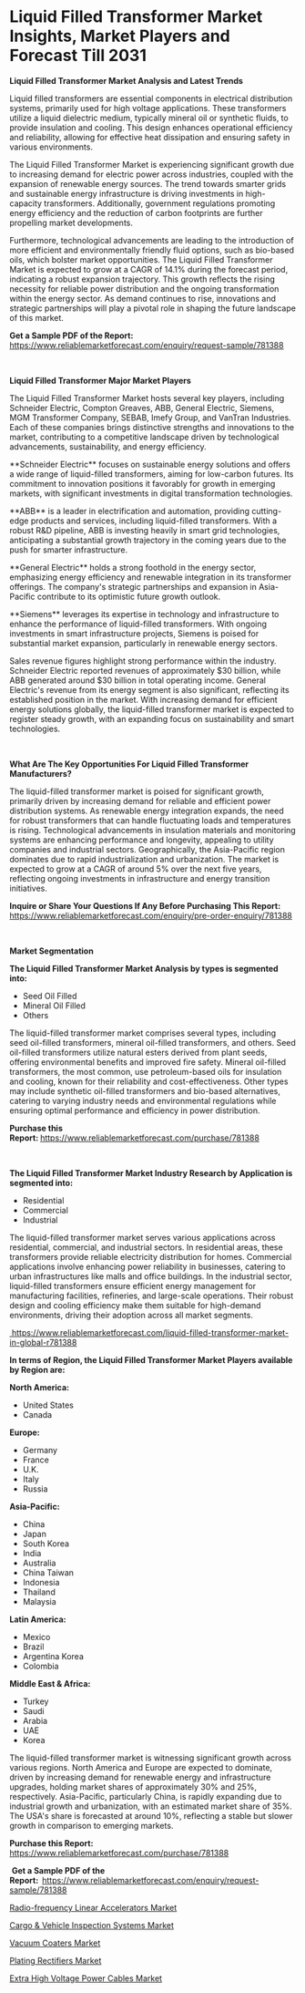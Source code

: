 <p><h1>Liquid Filled Transformer Market Insights, Market Players and Forecast Till 2031</h1></p><p><strong>Liquid Filled Transformer Market Analysis and Latest Trends</strong></p>
<p><p>Liquid filled transformers are essential components in electrical distribution systems, primarily used for high voltage applications. These transformers utilize a liquid dielectric medium, typically mineral oil or synthetic fluids, to provide insulation and cooling. This design enhances operational efficiency and reliability, allowing for effective heat dissipation and ensuring safety in various environments. </p><p>The Liquid Filled Transformer Market is experiencing significant growth due to increasing demand for electric power across industries, coupled with the expansion of renewable energy sources. The trend towards smarter grids and sustainable energy infrastructure is driving investments in high-capacity transformers. Additionally, government regulations promoting energy efficiency and the reduction of carbon footprints are further propelling market developments. </p><p>Furthermore, technological advancements are leading to the introduction of more efficient and environmentally friendly fluid options, such as bio-based oils, which bolster market opportunities. The Liquid Filled Transformer Market is expected to grow at a CAGR of 14.1% during the forecast period, indicating a robust expansion trajectory. This growth reflects the rising necessity for reliable power distribution and the ongoing transformation within the energy sector. As demand continues to rise, innovations and strategic partnerships will play a pivotal role in shaping the future landscape of this market.</p></p>
<p><strong>Get a Sample PDF of the Report:&nbsp;</strong> <a href="https://www.reliablemarketforecast.com/enquiry/request-sample/781388?utm_campaign=1608&utm_medium=2&utm_source=Github&utm_content=ia&utm_term=15102024&utm_id=liquid-filled-transformer">https://www.reliablemarketforecast.com/enquiry/request-sample/781388</a></p>
<p>&nbsp;</p>
<p><strong>Liquid Filled Transformer Major Market Players</strong></p>
<p><p>The Liquid Filled Transformer Market hosts several key players, including Schneider Electric, Compton Greaves, ABB, General Electric, Siemens, MGM Transformer Company, SEBAB, Imefy Group, and VanTran Industries. Each of these companies brings distinctive strengths and innovations to the market, contributing to a competitive landscape driven by technological advancements, sustainability, and energy efficiency.</p><p>**Schneider Electric** focuses on sustainable energy solutions and offers a wide range of liquid-filled transformers, aiming for low-carbon futures. Its commitment to innovation positions it favorably for growth in emerging markets, with significant investments in digital transformation technologies.</p><p>**ABB** is a leader in electrification and automation, providing cutting-edge products and services, including liquid-filled transformers. With a robust R&D pipeline, ABB is investing heavily in smart grid technologies, anticipating a substantial growth trajectory in the coming years due to the push for smarter infrastructure.</p><p>**General Electric** holds a strong foothold in the energy sector, emphasizing energy efficiency and renewable integration in its transformer offerings. The company's strategic partnerships and expansion in Asia-Pacific contribute to its optimistic future growth outlook.</p><p>**Siemens** leverages its expertise in technology and infrastructure to enhance the performance of liquid-filled transformers. With ongoing investments in smart infrastructure projects, Siemens is poised for substantial market expansion, particularly in renewable energy sectors.</p><p>Sales revenue figures highlight strong performance within the industry. Schneider Electric reported revenues of approximately $30 billion, while ABB generated around $30 billion in total operating income. General Electric's revenue from its energy segment is also significant, reflecting its established position in the market. With increasing demand for efficient energy solutions globally, the liquid-filled transformer market is expected to register steady growth, with an expanding focus on sustainability and smart technologies.</p></p>
<p>&nbsp;</p>
<p><strong>What Are The Key Opportunities For Liquid Filled Transformer Manufacturers?</strong></p>
<p><p>The liquid-filled transformer market is poised for significant growth, primarily driven by increasing demand for reliable and efficient power distribution systems. As renewable energy integration expands, the need for robust transformers that can handle fluctuating loads and temperatures is rising. Technological advancements in insulation materials and monitoring systems are enhancing performance and longevity, appealing to utility companies and industrial sectors. Geographically, the Asia-Pacific region dominates due to rapid industrialization and urbanization. The market is expected to grow at a CAGR of around 5% over the next five years, reflecting ongoing investments in infrastructure and energy transition initiatives.</p></p>
<p><strong>Inquire or Share Your Questions If Any Before Purchasing This Report:</strong> <a href="https://www.reliablemarketforecast.com/enquiry/pre-order-enquiry/781388?utm_campaign=1608&utm_medium=2&utm_source=Github&utm_content=ia&utm_term=15102024&utm_id=liquid-filled-transformer">https://www.reliablemarketforecast.com/enquiry/pre-order-enquiry/781388</a></p>
<p>&nbsp;</p>
<p><strong>Market Segmentation</strong></p>
<p><strong>The Liquid Filled Transformer Market Analysis by types is segmented into:</strong></p>
<p><ul><li>Seed Oil Filled</li><li>Mineral Oil Filled</li><li>Others</li></ul></p>
<p><p>The liquid-filled transformer market comprises several types, including seed oil-filled transformers, mineral oil-filled transformers, and others. Seed oil-filled transformers utilize natural esters derived from plant seeds, offering environmental benefits and improved fire safety. Mineral oil-filled transformers, the most common, use petroleum-based oils for insulation and cooling, known for their reliability and cost-effectiveness. Other types may include synthetic oil-filled transformers and bio-based alternatives, catering to varying industry needs and environmental regulations while ensuring optimal performance and efficiency in power distribution.</p></p>
<p><strong>Purchase this Report:&nbsp;</strong><a href="https://www.reliablemarketforecast.com/purchase/781388?utm_campaign=1608&utm_medium=2&utm_source=Github&utm_content=ia&utm_term=15102024&utm_id=liquid-filled-transformer">https://www.reliablemarketforecast.com/purchase/781388</a></p>
<p>&nbsp;</p>
<p><strong>The Liquid Filled Transformer Market Industry Research by Application is segmented into:</strong></p>
<p><ul><li>Residential</li><li>Commercial</li><li>Industrial</li></ul></p>
<p><p>The liquid-filled transformer market serves various applications across residential, commercial, and industrial sectors. In residential areas, these transformers provide reliable electricity distribution for homes. Commercial applications involve enhancing power reliability in businesses, catering to urban infrastructures like malls and office buildings. In the industrial sector, liquid-filled transformers ensure efficient energy management for manufacturing facilities, refineries, and large-scale operations. Their robust design and cooling efficiency make them suitable for high-demand environments, driving their adoption across all market segments.</p></p>
<p><a href="https://www.reliablemarketforecast.com/liquid-filled-transformer-market-in-global-r781388?utm_campaign=1608&utm_medium=2&utm_source=Github&utm_content=ia&utm_term=15102024&utm_id=liquid-filled-transformer">&nbsp;https://www.reliablemarketforecast.com/liquid-filled-transformer-market-in-global-r781388</a></p>
<p><strong>In terms of Region, the Liquid Filled Transformer Market Players available by Region are:</strong></p>
<p>
    <p> <strong> North America: </strong>
        <ul>
            <li>United States</li>
            <li>Canada</li>
        </ul>
        </p> 
    <p> <strong> Europe: </strong>
        <ul>
            <li>Germany</li>
            <li>France</li>
            <li>U.K.</li>
            <li>Italy</li>
            <li>Russia</li>
        </ul>
        </p> 
    <p> <strong> Asia-Pacific: </strong>
        <ul>
            <li>China</li>
            <li>Japan</li>
            <li>South Korea</li>
            <li>India</li>
            <li>Australia</li>
            <li>China Taiwan</li>
            <li>Indonesia</li>
            <li>Thailand</li>
            <li>Malaysia</li>
        </ul>
        </p> 
    <p> <strong> Latin America: </strong>
        <ul>
            <li>Mexico</li>
            <li>Brazil</li>
            <li>Argentina Korea</li>
            <li>Colombia</li>
        </ul>
        </p> 
    <p> <strong> Middle East & Africa: </strong>
        <ul>
            <li>Turkey</li>
            <li>Saudi</li>
            <li>Arabia</li>
            <li>UAE</li>
            <li>Korea</li>
        </ul>
    </p>
    </p>
<p><p>The liquid-filled transformer market is witnessing significant growth across various regions. North America and Europe are expected to dominate, driven by increasing demand for renewable energy and infrastructure upgrades, holding market shares of approximately 30% and 25%, respectively. Asia-Pacific, particularly China, is rapidly expanding due to industrial growth and urbanization, with an estimated market share of 35%. The USA's share is forecasted at around 10%, reflecting a stable but slower growth in comparison to emerging markets.</p></p>
<p><strong>Purchase this Report: </strong><a href="https://www.reliablemarketforecast.com/purchase/781388?utm_campaign=1608&utm_medium=2&utm_source=Github&utm_content=ia&utm_term=15102024&utm_id=liquid-filled-transformer">https://www.reliablemarketforecast.com/purchase/781388</a></p>
<p>&nbsp;<strong>Get a Sample PDF of the Report:&nbsp;&nbsp;</strong><a href="https://www.reliablemarketforecast.com/enquiry/request-sample/781388?utm_campaign=1608&utm_medium=2&utm_source=Github&utm_content=ia&utm_term=15102024&utm_id=liquid-filled-transformer">https://www.reliablemarketforecast.com/enquiry/request-sample/781388</a></p>
<p><strong></strong></p>
<p><p><a href="https://www.linkedin.com/pulse/radio-frequency-linear-accelerators-market-global-regional-kqxoc?trk=public_post_embed_feed-article-content&utm_campaign=1608&utm_medium=2&utm_source=Github&utm_content=ia&utm_term=15102024&utm_id=liquid-filled-transformer">Radio-frequency Linear Accelerators Market</a></p><p><a href="https://www.linkedin.com/pulse/cargo-vehicle-inspection-systems-market-global-insights-xryoc?trk=public_post_embed_feed-article-content&utm_campaign=1608&utm_medium=2&utm_source=Github&utm_content=ia&utm_term=15102024&utm_id=liquid-filled-transformer">Cargo & Vehicle Inspection Systems Market</a></p><p><a href="https://www.linkedin.com/pulse/vacuum-coaters-market-outlook-forecast-from-2024-2031-hamp-shire-b59dc?trk=public_post_embed_feed-article-content&utm_campaign=1608&utm_medium=2&utm_source=Github&utm_content=ia&utm_term=15102024&utm_id=liquid-filled-transformer">Vacuum Coaters Market</a></p><p><a href="https://www.linkedin.com/pulse/plating-rectifiers-market-size-share-trends-analysis-eoqxc?trk=public_post_embed_feed-article-content&utm_campaign=1608&utm_medium=2&utm_source=Github&utm_content=ia&utm_term=15102024&utm_id=liquid-filled-transformer">Plating Rectifiers Market</a></p><p><a href="https://www.linkedin.com/pulse/extra-high-voltage-power-cables-market-global-regional-analysis-svlrc?trk=public_post_embed_feed-article-content&utm_campaign=1608&utm_medium=2&utm_source=Github&utm_content=ia&utm_term=15102024&utm_id=liquid-filled-transformer">Extra High Voltage Power Cables Market</a></p></p>